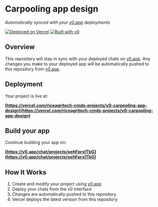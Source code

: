 # Carpooling app design

*Automatically synced with your [v0.app](https://v0.app) deployments*

[![Deployed on Vercel](https://img.shields.io/badge/Deployed%20on-Vercel-black?style=for-the-badge&logo=vercel)](https://vercel.com/riceagritech-cmds-projects/v0-carpooling-app-design)
[![Built with v0](https://img.shields.io/badge/Built%20with-v0.app-black?style=for-the-badge)](https://v0.app/chat/projects/oehFprxlTbG)

## Overview

This repository will stay in sync with your deployed chats on [v0.app](https://v0.app).
Any changes you make to your deployed app will be automatically pushed to this repository from [v0.app](https://v0.app).

## Deployment

Your project is live at:

**[https://vercel.com/riceagritech-cmds-projects/v0-carpooling-app-design](https://vercel.com/riceagritech-cmds-projects/v0-carpooling-app-design)**

## Build your app

Continue building your app on:

**[https://v0.app/chat/projects/oehFprxlTbG](https://v0.app/chat/projects/oehFprxlTbG)**

## How It Works

1. Create and modify your project using [v0.app](https://v0.app)
2. Deploy your chats from the v0 interface
3. Changes are automatically pushed to this repository
4. Vercel deploys the latest version from this repository